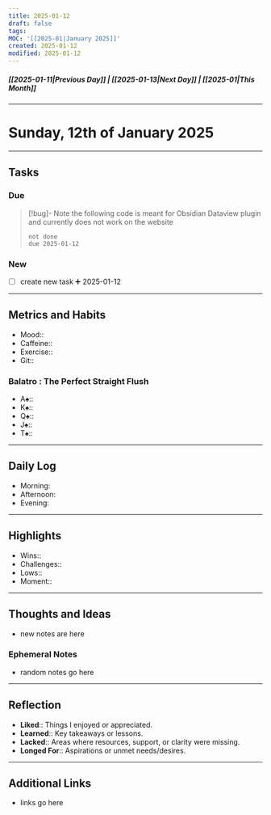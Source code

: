 ```yaml
---
title: 2025-01-12
draft: false
tags: 
MOC: '[[2025-01|January 2025]]'
created: 2025-01-12
modified: 2025-01-12
---
```

##### [[2025-01-11|Previous Day]] | [[2025-01-13|Next Day]] | [[2025-01|This Month]]

---
# Sunday, 12th of January 2025

---
## Tasks

### Due

> [!bug]- Note
> the following code is meant for Obsidian Dataview plugin and currently does not work on the website
>```tasks
> not done
> due 2025-01-12
> ```

### New

- [ ]  create new task ➕ 2025-01-12

---
## Metrics and Habits

- Mood::
- Caffeine::
- Exercise::
- Git::

### Balatro : The Perfect Straight Flush
 - A♠️::
 - K♠️::
 - Q♠️::
 - J♠️::
 - T♠️::

---
## Daily Log

- Morning:
- Afternoon:
- Evening:

---
## Highlights

- Wins::
- Challenges::
- Lows::
- Moment::

---
## Thoughts and Ideas

- new notes are here

### Ephemeral Notes

- random notes go here

---
## Reflection

- **Liked**:: Things I enjoyed or appreciated.
- **Learned**:: Key takeaways or lessons.
- **Lacked**:: Areas where resources, support, or clarity were missing.
- **Longed For**:: Aspirations or unmet needs/desires.

---
## Additional Links

-  links go here